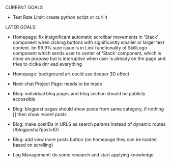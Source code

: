 CURRENT GOALS
- Test Rate Limit: create python script or curl it 


LATER GOALS:
- Homepage: fix insignificant automatic scrollbar movements in 'Stack' component when clcking buttons
with significantly smaller or larger text content. Im 99.9% sure issue is in Link functionality of SkillLogo component which sends user to center of 'Stack' component, which is done on purpose but is interuptive when
user is already on the page and tries to clcika dnr ead everything
- Homepage: background art could use deeper 3D effect

- Next-chat Project Page: needs to be made

- Blog: individual blog pages and blog section should be publicly accessible
- Blog: blogpost pages should show posts from same category, if nothing [] then show recent posts
- Blog: make postIDs in URLS as search params instead of dynamic routes (/blogposts/?post=ID) 
- Blog: add view more posts button (on homepage they can be loaded based on scrolling) 

- Log Management: do some research and start applying knowledge 







